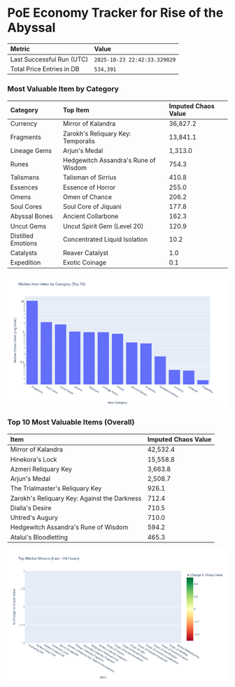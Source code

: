 # PoE Economy Tracker for Rise of the Abyssal

<!-- START_MAINTENANCE -->
| Metric | Value |
|:---|:---|
| Last Successful Run (UTC) | `2025-10-23 22:42:33.329029` |
| Total Price Entries in DB | `534,391` |

<!-- END_MAINTENANCE -->

<!-- START_DATAFRAME_DEBUG -->
<!-- END_DATAFRAME_DEBUG -->

<!-- START_CATEGORY_ANALYSIS -->
### Most Valuable Item by Category
| Category | Top Item | Imputed Chaos Value |
| :--- | :--- | :--- |
| Currency | Mirror of Kalandra | 36,827.2 |
| Fragments | Zarokh's Reliquary Key: Temporalis | 13,841.1 |
| Lineage Gems | Arjun's Medal | 1,313.0 |
| Runes | Hedgewitch Assandra's Rune of Wisdom | 754.3 |
| Talismans | Talisman of Sirrius | 410.8 |
| Essences | Essence of Horror | 255.0 |
| Omens | Omen of Chance | 206.2 |
| Soul Cores | Soul Core of Jiquani | 177.8 |
| Abyssal Bones | Ancient Collarbone | 162.3 |
| Uncut Gems | Uncut Spirit Gem (Level 20) | 120.9 |
| Distilled Emotions | Concentrated Liquid Isolation | 10.2 |
| Catalysts | Reaver Catalyst | 1.0 |
| Expedition | Exotic Coinage | 0.1 |


![Category Analysis Chart](charts/category_analysis.png)
<!-- END_ANALYSIS -->

<!-- START_ANALYSIS -->
### Top 10 Most Valuable Items (Overall)
| Item | Imputed Chaos Value |
| :--- | :--- |
| Mirror of Kalandra | 42,532.4 |
| Hinekora's Lock | 15,558.8 |
| Azmeri Reliquary Key | 3,663.8 |
| Arjun's Medal | 2,508.7 |
| The Trialmaster's Reliquary Key | 926.1 |
| Zarokh's Reliquary Key: Against the Darkness | 712.4 |
| Dialla's Desire | 710.5 |
| Uhtred's Augury | 710.0 |
| Hedgewitch Assandra's Rune of Wisdom | 594.2 |
| Atalui's Bloodletting | 465.3 |


![Market Movers Chart](charts/market_movers.png)
<!-- END_ANALYSIS -->
